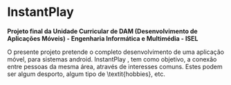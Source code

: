 # InstantPlay
<b>Projeto final da Unidade Curricular de DAM (Desenvolvimento de Aplicações Móveis) - Engenharia Informática e Multimédia - ISEL</b>

<p>O presente projeto pretende o completo desenvolvimento de uma aplicação móvel, para sistemas android.
InstantPlay , tem como objetivo, a conexão entre pessoas da mesma área, através de interesses comuns. Estes podem ser algum desporto, algum tipo de \textit{hobbies}, etc.</p>
